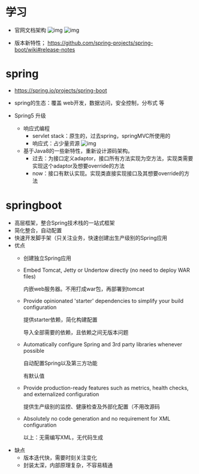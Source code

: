 # 学习
+ 官网文档架构
  ![img](https://cdn.nlark.com/yuque/0/2020/png/1354552/1602654837853-48916a4f-cb5a-422c-ba7a-83b027c5bf24.png?x-oss-process=image%2Fwatermark%2Ctype_d3F5LW1pY3JvaGVp%2Csize_36%2Ctext_YXRndWlndS5jb20g5bCa56GF6LC3%2Ccolor_FFFFFF%2Cshadow_50%2Ct_80%2Cg_se%2Cx_10%2Cy_10)
  ![img](https://cdn.nlark.com/yuque/0/2020/png/1354552/1602654700738-b6c50c90-0649-4d62-98d3-57658caf0fdb.png?x-oss-process=image%2Fwatermark%2Ctype_d3F5LW1pY3JvaGVp%2Csize_50%2Ctext_YXRndWlndS5jb20g5bCa56GF6LC3%2Ccolor_FFFFFF%2Cshadow_50%2Ct_80%2Cg_se%2Cx_10%2Cy_10)

+ 版本新特性；
  https://github.com/spring-projects/spring-boot/wiki#release-notes


# spring
+ https://spring.io/projects/spring-boot
+ spring的生态：覆盖 web开发，数据访问，安全控制，分布式 等
 
+ Spring5 升级
  + 响应式编程
    + servlet stack：原生的，过去spring，springMVC所使用的
    + 响应式：占少量资源
  ![img](https://cdn.nlark.com/yuque/0/2020/png/1354552/1602642309979-eac6fe50-dc84-49cc-8ab9-e45b13b90121.png?x-oss-process=image%2Fwatermark%2Ctype_d3F5LW1pY3JvaGVp%2Csize_27%2Ctext_YXRndWlndS5jb20g5bCa56GF6LC3%2Ccolor_FFFFFF%2Cshadow_50%2Ct_80%2Cg_se%2Cx_10%2Cy_10)
  + 基于Java8的一些新特性，重新设计源码架构。
    + 过去：为接口定义adaptor，接口所有方法实现为空方法，实现类需要实现这个adaptor及想要override的方法
    + now：接口有默认实现。实现类直接实现接口及其想要override的方法
   

# springboot
+ 高层框架，整合Spring技术栈的一站式框架
+ 简化整合，自动配置
+ 快速开发脚手架（只关注业务，快速创建出生产级别的Spring应用
+ 优点
  - 创建独立Spring应用

  - Embed Tomcat, Jetty or Undertow directly (no need to deploy WAR files)

    内嵌web服务器。不用打成war包，再部署到tomcat

  - Provide opinionated 'starter' dependencies to simplify your build configuration

    提供starter依赖，简化构建配置

    导入全部需要的依赖，且依赖之间无版本问题

  - Automatically configure Spring and 3rd party libraries whenever possible

    自动配置Spring以及第三方功能

    有默认值

  - Provide production-ready features such as metrics, health checks, and externalized configuration

    提供生产级别的监控、健康检查及外部化配置（不用改源码

  - Absolutely no code generation and no requirement for XML configuration

    以上：无需编写XML，无代码生成
+ 缺点
  - 版本迭代快，需要时刻关注变化
  - 封装太深，内部原理复杂，不容易精通
